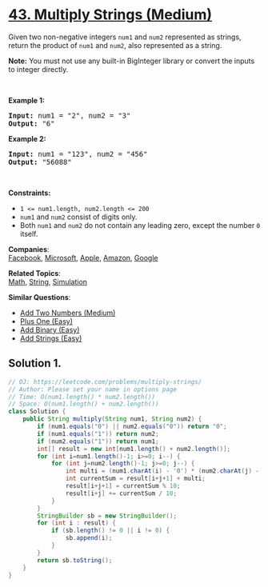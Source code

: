 # [43. Multiply Strings (Medium)](https://leetcode.com/problems/multiply-strings/)

<p>Given two non-negative integers <code>num1</code> and <code>num2</code> represented as strings, return the product of <code>num1</code> and <code>num2</code>, also represented as a string.</p>

<p><strong>Note:</strong>&nbsp;You must not use any built-in BigInteger library or convert the inputs to integer directly.</p>

<p>&nbsp;</p>
<p><strong>Example 1:</strong></p>
<pre><strong>Input:</strong> num1 = "2", num2 = "3"
<strong>Output:</strong> "6"
</pre><p><strong>Example 2:</strong></p>
<pre><strong>Input:</strong> num1 = "123", num2 = "456"
<strong>Output:</strong> "56088"
</pre>
<p>&nbsp;</p>
<p><strong>Constraints:</strong></p>

<ul>
	<li><code>1 &lt;= num1.length, num2.length &lt;= 200</code></li>
	<li><code>num1</code> and <code>num2</code> consist of digits only.</li>
	<li>Both <code>num1</code> and <code>num2</code>&nbsp;do not contain any leading zero, except the number <code>0</code> itself.</li>
</ul>

**Companies**:  
[Facebook](https://leetcode.com/company/facebook), [Microsoft](https://leetcode.com/company/microsoft), [Apple](https://leetcode.com/company/apple), [Amazon](https://leetcode.com/company/amazon), [Google](https://leetcode.com/company/google)

**Related Topics**:  
[Math](https://leetcode.com/tag/math/), [String](https://leetcode.com/tag/string/), [Simulation](https://leetcode.com/tag/simulation/)

**Similar Questions**:

- [Add Two Numbers (Medium)](https://leetcode.com/problems/add-two-numbers/)
- [Plus One (Easy)](https://leetcode.com/problems/plus-one/)
- [Add Binary (Easy)](https://leetcode.com/problems/add-binary/)
- [Add Strings (Easy)](https://leetcode.com/problems/add-strings/)

## Solution 1.

```java
// OJ: https://leetcode.com/problems/multiply-strings/
// Author: Please set your name in options page
// Time: O(num1.length() * num2.length())
// Space: O(num1.length() + num2.length())
class Solution {
    public String multiply(String num1, String num2) {
        if (num1.equals("0") || num2.equals("0")) return "0";
        if (num1.equals("1")) return num2;
        if (num2.equals("1")) return num1;
        int[] result = new int[num1.length() + num2.length()];
        for (int i=num1.length()-1; i>=0; i--) {
            for (int j=num2.length()-1; j>=0; j--) {
                int multi = (num1.charAt(i) - '0') * (num2.charAt(j) - '0');
                int currentSum = result[i+j+1] + multi;
                result[i+j+1] = currentSum % 10;
                result[i+j] += currentSum / 10;
            }
        }
        StringBuilder sb = new StringBuilder();
        for (int i : result) {
            if (sb.length() != 0 || i != 0) {
                sb.append(i);
            }
        }
        return sb.toString();
    }
}

```

